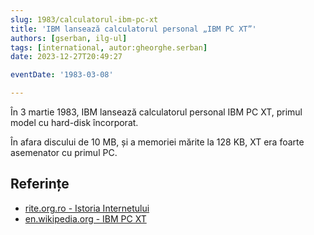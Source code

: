 ```yaml
---
slug: 1983/calculatorul-ibm-pc-xt
title: 'IBM lansează calculatorul personal „IBM PC XT”'
authors: [gserban, ilg-ul]
tags: [international, autor:gheorghe.serban]
date: 2023-12-27T20:49:27

eventDate: '1983-03-08'

---
```


În 3 martie 1983, IBM lansează calculatorul personal IBM PC XT, primul
model cu hard-disk încorporat.

<!-- truncate -->

În afara discului de 10 MB, și a memoriei mărite la 128 KB,
XT era foarte asemenator cu primul PC.

## Referințe

- [rite.org.ro - Istoria Internetului](https://rite.org.ro/istoria-internetului/)
- [en.wikipedia.org - IBM PC XT](https://en.wikipedia.org/wiki/IBM_Personal_Computer_XT)
